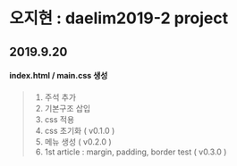 # 오지현 : daelim2019-2 project
## 2019.9.20 
#### index.html / main.css 생성
> 1. 주석 추가
> 2. 기본구조 삽입
> 3. css 적용
> 4. css 초기화 ( v0.1.0 )
> 5. 메뉴 생성 ( v0.2.0 )
> 6. 1st article : margin, padding, border test ( v0.3.0 )